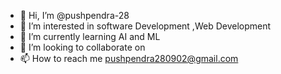 - 👋 Hi, I’m @pushpendra-28
- 👀 I’m interested in software Development ,Web Development
- 🌱 I’m currently learning AI and ML
- 💞️ I’m looking to collaborate on 
- 📫 How to reach me pushpendra280902@gmail.com

<!---
pushpendra-28/pushpendra-28 is a ✨ special ✨ repository because its `README.md` (this file) appears on your GitHub profile.
You can click the Preview link to take a look at your changes.
--->
